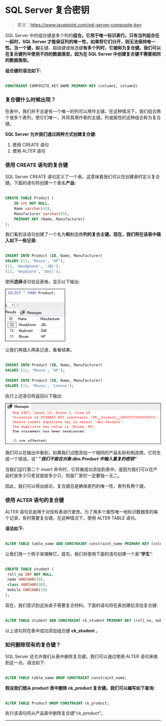 # SQL Server 复合密钥

> 原文：<https://www.javatpoint.com/sql-server-composite-key>

SQL Server 中的组合键是多个列的**组合。它用于唯一标识表行。只有当列组合在一起时，SQL Server 才能保证列的唯一性，如果将它们分开，则无法保持唯一性。当一个键，如**主键、超级键或候选键**有多个列时，它被称为复合键。我们可以在复合键列中使用不同的数据类型，因为在 SQL Server 中创建复合键不需要相同的数据类型。**

**组合键的语法如下:**

```sql

CONSTRAINT COMPOSITE_KEY_NAME PRIMARY KEY (column1, column2)

```

### 复合键什么时候出现？

在表中，我们并不总是有一个唯一的列可以用作主键。在这种情况下，我们组合两个或多个表列，使它们唯一，并将其用作表的主键。列或属性的这种组合称为复合键。

**SQL Server 允许我们通过两种方式创建复合键:**

1.  使用 CREATE 语句
2.  使用 ALTER 语句

### 使用 CREATE 语句的复合键

SQL Server CREATE 语句定义了一个表。这意味着我们可以在创建表时定义复合键。下面的语句将创建一个表名**产品:**

```sql

CREATE TABLE Product (  
    ID int NOT NULL,   
    Name varchar(45),   
    Manufacturer varchar(45),  
    PRIMARY KEY (Name, Manufacturer)  
); 

```

我们看到该语句创建了一个名为**和**制造商**列的复合主键。现在，我们将在该表中插入如下一些记录:**

```sql

INSERT INTO Product (ID, Name, Manufacturer)  
VALUES (11, 'Mouse', 'HP'),  
(12, 'Headphone', 'JBL'),  
(13, 'Keyboard', 'Dell');

```

使用**选择**语句验证表格，显示以下输出:

![SQL Server Composite Key](img/1bc9b94f35f47fca674428267dc5a3b0.png)

让我们再插入两条记录，看看结果。

```sql

INSERT INTO Product (ID, Name, Manufacturer)  
VALUES (11, 'Mouse', 'HP');  

INSERT INTO Product (ID, Name, Manufacturer)  
VALUES (11, 'Mouse', 'Lenovo');

```

执行上述语句将返回以下输出:

![SQL Server Composite Key](img/ab45fc0bee64bf96d144c66542397ba3.png)

我们可以在输出中看到，如果我们试图添加一个相同的产品名称和制造商，它将生成一个错误，说“ ***”我们不能在对象 dbo.Product 中输入重复的密钥“***

当我们运行第二个 insert 命令时，它将被成功添加到表中。是因为我们可以在产品栏放多少只老鼠就放多少只，但是厂家栏一定要独一无二。

因此，我们可以得出结论，复合键总是确保表列的唯一性，表列有两个键。

### 使用 ALTER 语句的复合键

ALTER 语句总是用于对现有表进行更改。为了用多个属性唯一地标识数据库的每个记录，有时需要复合键。在这种情况下，使用 ALTER TABLE 语句。

**语法如下:**

```sql

ALTER TABLE table_name ADD CONSTRAINT constraint_name PRIMARY KEY (column1, column2);

```

让我们用一个例子来理解它。首先，我们将使用下面的语句创建一个表“**学生**”:

```sql

CREATE TABLE student (
 roll_no INT NOT NULL, 
 name VARCHAR(30), 
 class VARCHAR(30), 
 mobile VARCHAR(10)
); 

```

现在，我们意识到这张桌子需要复合材料。下面的语句将在表创建后添加复合键:

```sql

ALTER TABLE student ADD CONSTRAINT ck_student PRIMARY KEY (roll_no, mobile);

```

以上语句将在表中成功添加组合键 **ck_student** 。

### 如何删除现有的复合键？

SQL Server 还允许我们从表中删除复合键。我们可以通过使用 ALTER 语句来做到这一点。语法如下:

```sql

ALTER TABLE table_name DROP CONSTRAINT constraint_name;

```

**假设我们想从 product 表中删除 ck_product 复合键。我们可以编写如下查询:**

```sql

ALTER TABLE Product DROP CONSTRAINT ck_product; 

```

执行该语句将从产品表中删除复合键“ck_product”。

* * ***